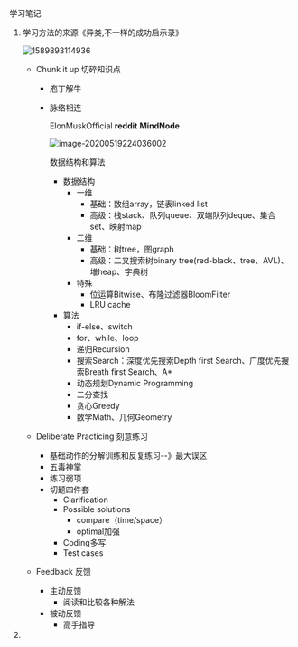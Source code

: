 学习笔记

1. 学习方法的来源《异类,不一样的成功启示录》

   ![1589893114936](E:\work_idea\study\algorithm009-class02\img\1589893114936.png)

   - Chunk it up 切碎知识点

     - 庖丁解牛

     - 脉络相连

       ElonMuskOfficial **reddit** **MindNode**

       ![image-20200519224036002](E:\work_idea\study\algorithm009-class02\img\image-20200519224036002.png)

       数据结构和算法

       - 数据结构
         - 一维
           - 基础：数组array，链表linked list
           - 高级：栈stack、队列queue、双端队列deque、集合set、映射map
         - 二维
           - 基础：树tree，图graph
           - 高级：二叉搜索树binary tree(red-black、tree、AVL)、堆heap、字典树
         - 特殊
           - 位运算Bitwise、布隆过滤器BloomFilter
           - LRU cache
       - 算法
         - if-else、switch
         - for、while、loop
         - 递归Recursion
         - 搜索Search：深度优先搜索Depth first Search、广度优先搜索Breath first Search、A*
         - 动态规划Dynamic Programming
         - 二分查找
         - 贪心Greedy
         - 数学Math、几何Geometry

   - Deliberate Practicing 刻意练习

     - 基础动作的分解训练和反复练习--》最大误区
     - 五毒神掌
     - 练习弱项
     - 切题四件套
       - Clarification
       - Possible solutions
         - compare（time/space）
         - optimal加强
       - Coding多写
       - Test cases

   - Feedback 反馈

     - 主动反馈
       - 阅读和比较各种解法
     - 被动反馈
       - 高手指导

2. 